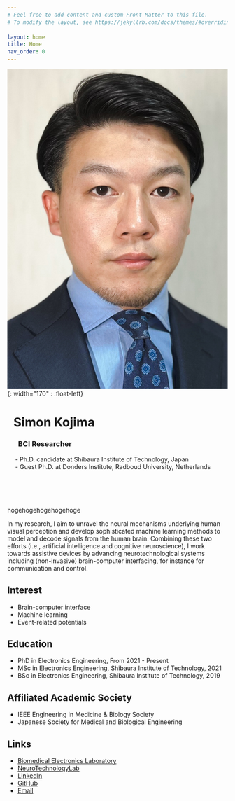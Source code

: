 ```yaml
---
# Feel free to add content and custom Front Matter to this file.
# To modify the layout, see https://jekyllrb.com/docs/themes/#overriding-theme-defaults

layout: home
title: Home
nav_order: 0
---
```


![my image](./image_cropped.jpg){: width="170" : .float-left}
<br/>
<h1>&ensp;Simon Kojima</h1>
<h3>&ensp;&ensp;&ensp;BCI Researcher</h3>
&ensp;&ensp; - Ph.D. candidate at Shibaura Institute of Technology, Japan<br/>
&ensp;&ensp; - Guest Ph.D. at Donders Institute, Radboud University, Netherlands<br/>
<br/><br/><br/><br/>


hogehogehogehogehoge

In my research, I aim to unravel the neural mechanisms underlying human visual perception and develop sophisticated machine learning methods to model and decode signals from the human brain. Combining these two efforts (i.e., artificial intelligence and cognitive neuroscience), I work towards assistive devices by advancing neurotechnological systems including (non-invasive) brain-computer interfacing, for instance for communication and control.

## Interest
- Brain-computer interface
- Machine learning
- Event-related potentials

## Education
- PhD in Electronics Engineering, From 2021 - Present
- MSc in Electronics Engineering, Shibaura Institute of Technology, 2021  
- BSc in Electronics Engineering, Shibaura Institute of Technology, 2019  

## Affiliated Academic Society
- IEEE Engineering in Medicine & Biology Society
- Japanese Society for Medical and Biological Engineering

## Links
- [Biomedical Electronics Laboratory](https://www.shibaura-it.ac.jp/en/research/lab/engineering/ele/shinichiro_kanoh.html)
- [NeuroTechnologyLab](https://neurotechlab.socsci.ru.nl/)
- [LinkedIn](https://www.linkedin.com/in/simon-kojima-760948128/)
- [GitHub](https://github.com/simonkojima)
- [Email](mailto:simon.kojima@outlook.com)